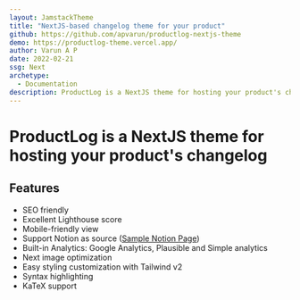 ```yaml
---
layout: JamstackTheme
title: "NextJS-based changelog theme for your product"
github: https://github.com/apvarun/productlog-nextjs-theme
demo: https://productlog-theme.vercel.app/
author: Varun A P
date: 2022-02-21
ssg: Next
archetype:
  - Documentation
description: ProductLog is a NextJS theme for hosting your product's changelog.
---
```


# ProductLog is a NextJS theme for hosting your product's changelog

## Features

- SEO friendly
- Excellent Lighthouse score
- Mobile-friendly view
- Support Notion as source ([Sample Notion Page](https://polar-shoulder-194.notion.site/cbde2cdc46a14dfcaf5169eab225c30b))
- Built-in Analytics: Google Analytics, Plausible and Simple analytics
- Next image optimization
- Easy styling customization with Tailwind v2
- Syntax highlighting
- KaTeX support
